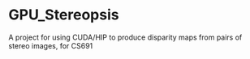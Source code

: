 # GPU_Stereopsis
A project for using CUDA/HIP to produce disparity maps from pairs of stereo images, for CS691
